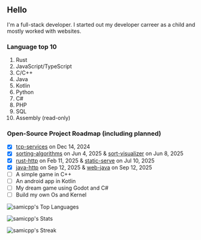 ## Hello
I'm a full-stack developer. 
I started out my developer carreer as a child and mostly worked with websites.

### Language top 10
1. Rust
2. JavaScript/TypeScript
3. C/C++
4. Java
5. Kotlin
6. Python
7. C#
8. PHP
9. SQL
10. Assembly (read-only)

### Open-Source Project Roadmap (including planned)

- [x] [tcp-services](https://github.com/samicpp/tcp-services) on Dec 14, 2024
- [x] [sorting-algorithms](https://github.com/samicpp/sorting-algorithms) on Jun 4, 2025 & [sort-visualizer](https://github.com/samicpp/sort-visualizer) on Jun 8, 2025
- [x] [rust-http](https://github.com/samicpp/rust-http) on Feb 11, 2025 & [static-serve](https://github.com/samicpp/static-serve) on Jul 10, 2025
- [x] [java-http](https://github.com/samicpp/java-http) on Sep 12, 2025 & [web-java](https://github.com/samicpp/web-java) on Sep 12, 2025
- [ ] A simple game in C++
- [ ] An android app in Kotlin 
- [ ] My dream game using Godot and C#
- [ ] Build my own Os and Kernel

![samicpp's Top Languages](https://github-readme-stats.vercel.app/api/top-langs/?username=samicpp&theme=tokyonight&show_icons=true&hide_border=true&layout=compact)

![samicpp's Stats](https://github-readme-stats.vercel.app/api?username=samicpp&theme=tokyonight&show_icons=true&hide_border=true&count_private=true)

![samicpp's Streak](https://github-readme-streak-stats.herokuapp.com/?user=samicpp&theme=tokyonight&hide_border=true)

<!--
**samicpp/samicpp** is a ✨ _special_ ✨ repository because its `README.md` (this file) appears on your GitHub profile.

Here are some ideas to get you started:

- 🔭 I’m currently working on ...
- 🌱 I’m currently learning ...
- 👯 I’m looking to collaborate on ...
- 🤔 I’m looking for help with ...
- 💬 Ask me about ...
- 📫 How to reach me: ...
- 😄 Pronouns: ...
- ⚡ Fun fact: ...
-->
